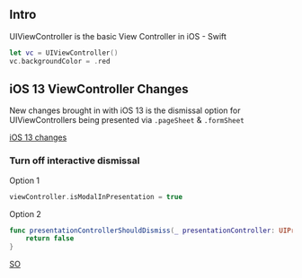 
## Intro

UIViewController is the basic View Controller in iOS - Swift

```swift
let vc = UIViewController()
vc.backgroundColor = .red
```



## iOS 13 ViewController Changes

New changes brought in with iOS 13 is the dismissal option for UIViewControllers being presented via `.pageSheet` & `.formSheet` 

[iOS 13 changes](https://hacknicity.medium.com/view-controller-presentation-changes-in-ios-13-ac8c901ebc4e)


### Turn off interactive dismissal

Option 1
```swift
viewController.isModalInPresentation = true
```

Option 2
```swift
func presentationControllerShouldDismiss(_ presentationController: UIPresentationController) -> Bool {
    return false
}
```

[SO](https://stackoverflow.com/questions/56459329/disable-the-interactive-dismissal-of-presented-view-controller)